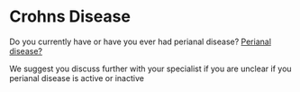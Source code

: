 <h1>Crohns Disease</h1>

Do you currently have or have you ever had perianal disease?  [Perianal disease?](perianal)

We suggest you discuss further with your specialist if you are unclear if you perianal disease is active or inactive 
